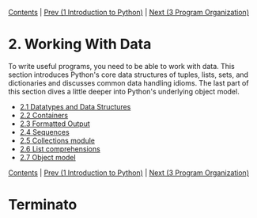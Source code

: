 [Contents](../Contents.md) \| [Prev (1 Introduction to Python)](../01_Introduction/00_Overview.md) \| [Next (3 Program Organization)](../03_Program_organization/00_Overview.md)

# 2. Working With Data

To write useful programs, you need to be able to work with data.
This section introduces Python's core data structures of tuples,
lists, sets, and dictionaries and discusses common data handling
idioms.  The last part of this section dives a little deeper
into Python's underlying object model.

* [2.1 Datatypes and Data Structures](01_Datatypes.md)
* [2.2 Containers](02_Containers.md)
* [2.3 Formatted Output](03_Formatting.md)
* [2.4 Sequences](04_Sequences.md)
* [2.5 Collections module](05_Collections.md)
* [2.6 List comprehensions](06_List_comprehension.md)
* [2.7 Object model](07_Objects.md)

[Contents](../Contents.md) \| [Prev (1 Introduction to Python)](../01_Introduction/00_Overview.md) \| [Next (3 Program Organization)](../03_Program_organization/00_Overview.md)

# Terminato
